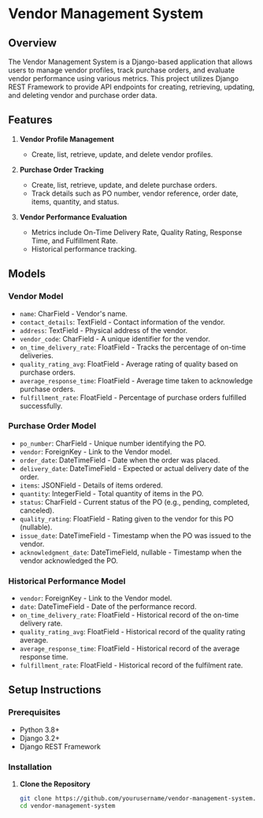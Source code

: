 # Vendor Management System

## Overview

The Vendor Management System is a Django-based application that allows users to manage vendor profiles, track purchase orders, and evaluate vendor performance using various metrics. This project utilizes Django REST Framework to provide API endpoints for creating, retrieving, updating, and deleting vendor and purchase order data.

## Features

1. **Vendor Profile Management**
    - Create, list, retrieve, update, and delete vendor profiles.

2. **Purchase Order Tracking**
    - Create, list, retrieve, update, and delete purchase orders.
    - Track details such as PO number, vendor reference, order date, items, quantity, and status.

3. **Vendor Performance Evaluation**
    - Metrics include On-Time Delivery Rate, Quality Rating, Response Time, and Fulfillment Rate.
    - Historical performance tracking.

## Models

### Vendor Model
- `name`: CharField - Vendor's name.
- `contact_details`: TextField - Contact information of the vendor.
- `address`: TextField - Physical address of the vendor.
- `vendor_code`: CharField - A unique identifier for the vendor.
- `on_time_delivery_rate`: FloatField - Tracks the percentage of on-time deliveries.
- `quality_rating_avg`: FloatField - Average rating of quality based on purchase orders.
- `average_response_time`: FloatField - Average time taken to acknowledge purchase orders.
- `fulfillment_rate`: FloatField - Percentage of purchase orders fulfilled successfully.

### Purchase Order Model
- `po_number`: CharField - Unique number identifying the PO.
- `vendor`: ForeignKey - Link to the Vendor model.
- `order_date`: DateTimeField - Date when the order was placed.
- `delivery_date`: DateTimeField - Expected or actual delivery date of the order.
- `items`: JSONField - Details of items ordered.
- `quantity`: IntegerField - Total quantity of items in the PO.
- `status`: CharField - Current status of the PO (e.g., pending, completed, canceled).
- `quality_rating`: FloatField - Rating given to the vendor for this PO (nullable).
- `issue_date`: DateTimeField - Timestamp when the PO was issued to the vendor.
- `acknowledgment_date`: DateTimeField, nullable - Timestamp when the vendor acknowledged the PO.

### Historical Performance Model
- `vendor`: ForeignKey - Link to the Vendor model.
- `date`: DateTimeField - Date of the performance record.
- `on_time_delivery_rate`: FloatField - Historical record of the on-time delivery rate.
- `quality_rating_avg`: FloatField - Historical record of the quality rating average.
- `average_response_time`: FloatField - Historical record of the average response time.
- `fulfillment_rate`: FloatField - Historical record of the fulfilment rate.

## Setup Instructions

### Prerequisites

- Python 3.8+
- Django 3.2+
- Django REST Framework

### Installation

1. **Clone the Repository**

   ```bash
   git clone https://github.com/yourusername/vendor-management-system.git
   cd vendor-management-system
